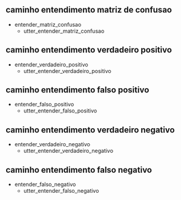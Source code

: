## caminho entendimento matriz de confusao
* entender_matriz_confusao
    - utter_entender_matriz_confusao

## caminho entendimento verdadeiro positivo
* entender_verdadeiro_positivo
    - utter_entender_verdadeiro_positivo

## caminho entendimento falso positivo
* entender_falso_positivo
    - utter_entender_falso_positivo

## caminho entendimento verdadeiro negativo
* entender_verdadeiro_negativo
    - utter_entender_verdadeiro_negativo

## caminho entendimento falso negativo
* entender_falso_negativo
    - utter_entender_falso_negativo

